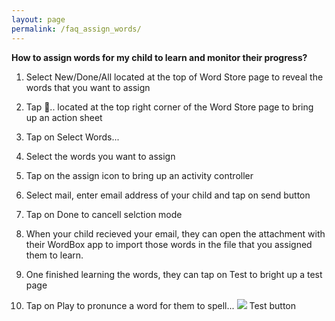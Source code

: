 ```yaml
---
layout: page
permalink: /faq_assign_words/
---
```

**How to assign words for my child to learn and monitor their progress?**
1. Select New/Done/All located at the top of Word Store page to reveal the words that you want to assign
1. Tap 􀈂.. located at the top right corner of the Word Store page to bring up an action sheet
1. Tap on Select Words...
1. Select the words you want to assign
1. Tap on the assign icon to bring up an activity controller
1. Select mail, enter email address of your child and tap on send button
1. Tap on Done to cancell selction mode

1. When your child recieved your email, they can open the attachment with their WordBox app to import those words in the file that you assigned them to learn.
1. One finished learning the words, they can tap on Test to bright up a test page
1. Tap on Play to pronunce a word for them to spell...
<img src="https://wordboxbyung.github.io/images/Ultralight-S.png"/> Test button

